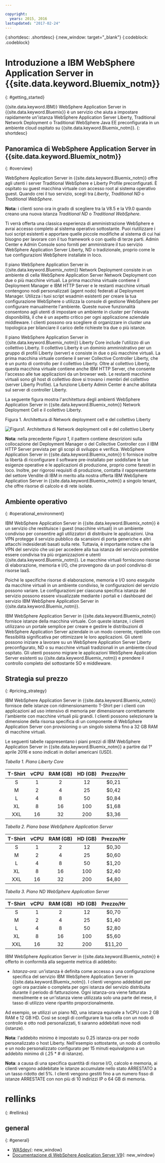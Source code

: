 ```yaml
---

copyright:
  years: 2015, 2016
lastupdated: "2017-02-24"
---
```


{:shortdesc: .shortdesc}
{:new_window: target="_blank"}
{:codeblock: .codeblock}

# Introduzione a IBM WebSphere Application Server in {{site.data.keyword.Bluemix_notm}}
{: #getting_started}

{{site.data.keyword.IBM}} WebSphere Application Server in {{site.data.keyword.Bluemix}} è un servizio che aiuta a impostare rapidamente un'istanza WebSphere Application Server Liberty, Traditional Network Deployment o Traditional WebSphere Java EE preconfigurata in un ambiente cloud ospitato su {{site.data.keyword.Bluemix_notm}}.
{: shortdesc}

## Panoramica di WebSphere Application Server in {{site.data.keyword.Bluemix_notm}}
{: #overview}

WebSphere Application Server in {{site.data.keyword.Bluemix_notm}} offre agli utenti i server Traditional WebSphere e Liberty Profile preconfigurati. È ospitato su guest macchina virtuale con accesso root al
sistema operativo guest. Quando crei il tuo servizio, scegli tra *Liberty*, *Traditional ND* o *Traditional WebSphere*.

**Nota:** i clienti sono ora in grado di scegliere tra la V8.5 e la V9.0 quando creano una nuova istanza *Traditional ND* o *Traditional WebSphere*.

Ti verrà offerta una classica esperienza di amministrazione WebSphere e avrai accesso completo al sistema operativo
sottostante. Puoi riutilizzare i tuoi script esistenti e apportare quelle piccole modifiche al
sistema di cui hai bisogno per lavorare con il tuo framework o con quello di terze parti. Admin Center e Admin Console sono forniti per amministrare il tuo servizio WebSphere Application Server Liberty, ND o tradizionale, proprio come le tue configurazioni WebSphere installate in loco.

Il piano WebSphere Application Server in {{site.data.keyword.Bluemix_notm}} Network Deployment consiste in un ambiente di cella WebSphere Application Server Network Deployment con due o più macchine virtuali. La prima macchina virtuale contiene il Deployment Manager e IBM HTTP Server e le restanti macchine virtuali contengono nodi personalizzati (agent nodo) federati al Deployment Manager. Utilizza i tuoi script wsadmin esistenti per creare la tua configurazione WebSphere o utilizza la console di gestione WebSphere per configurare manualmente l'ambiente. Queste nuove funzionalità consentono agli utenti di impostare un ambiente in cluster per l'elevata disponibilità, il che è un aspetto critico per ogni applicazione aziendale middleware. I clienti possono ora scegliere di organizzare in cluster una topologica per bilanciare il carico delle richieste tra due o più istanze.

Il piano WebSphere Application Server in {{site.data.keyword.Bluemix_notm}} Liberty Core include l'utilizzo di un collettivo Liberty. Il collettivo Liberty è un dominio amministrativo per un gruppo di profili Liberty (server) e consiste in due o più macchine virtuali. La prima macchina virtuale contiene il server Collective Controller Liberty, che è un punto di controllo per il collettivo Liberty. Oltre al collettivo Liberty, questa macchina virtuale contiene anche IBM HTTP Server, che consente l'accesso alle tue applicazioni da un browser web. Le restanti macchine virtuali sono gli host di collettivo dove
si trovano i membri del collettivo (server Liberty Profile). La funzione Liberty Admin Center è anche abilitata sul server di controller Liberty.

La seguente figura mostra l'architettura degli ambienti WebSphere Application Server in {{site.data.keyword.Bluemix_notm}} Network Deployment Cell e il collettivo Liberty.

Figura 1. Architettura di Network deployment cell e del collettivo Liberty

![Figura1. Architettura di Network deployment cell e del collettivo Liberty](images/CellCollectiveDiagram.gif)

**Nota**: nella precedente *Figura 1*, il pattern contiene descrizioni sulla collocazione del Deployment Manager o del Collective Controller con il IBM HTTP Server prevista per gli scopi di sviluppo e verifica. WebSphere Application Server in {{site.data.keyword.Bluemix_notm}} ti fornisce inoltre la libertà di riconfigurare il software pre-installato per soddisfare le tue esigenze operative e le applicazioni di produzione, proprio come faresti in loco. Inoltre, per rigorosi requisiti di produzione, contatta il rappresentante del settore Vendite di IBM in merito alla nostra offerta IBM WebSphere Application Server in {{site.data.keyword.Bluemix_notm}} a singolo tenant, che offre risorse di calcolo e di rete isolate. 


## Ambiente operativo
{: #operational_environment}

IBM WebSphere Application Server in {{site.data.keyword.Bluemix_notm}} è un servizio che restituisce i guest (macchine virtuali) in un ambiente condiviso per consentire agli utilizzatori di distribuire le applicazioni. Una VPN
protegge il servizio pubblico da scansioni di porta generiche e altri attacchi indesiderati basati sulla rete. Tuttavia, è importante notare che la VPN del servizio che usi per accedere alla tua istanza del servizio potrebbe essere
condivisa tra più organizzazioni e utenti
{{site.data.keyword.Bluemix_notm}}. Le macchine virtuali
forniscono risorse di elaborazione, memoria e I/O, che provengono da un pool condiviso di
risorse IaaS.

Poiché le specifiche risorse di elaborazione, memoria e I/O sono eseguite da macchine virtuali in un ambiente condiviso, le configurazioni del servizio possono variare. Le configurazioni per ciascuna specifica istanza del servizio possono essere visualizzate mediante i portali e i dashboard del servizio IBM WebSphere Application Server in {{site.data.keyword.Bluemix_notm}}.

IBM WebSphere Application Server in {{site.data.keyword.Bluemix_notm}} fornisce istanze della macchina virtuale. Con queste istanze, i clienti utilizzano un portale semplice per creare e gestire le distribuzioni di WebSphere Application Server aziendale in un modo coerente, ripetibile con flessibilità significativa per ottimizzare le loro applicazioni. Gli utenti possono iniziare a lavorare su un WebSphere Application Server Liberty preconfigurato, ND o su macchine virtuali tradizionali in un ambiente cloud ospitato. Gli utenti possono migrare le applicazioni WebSphere Application Server esistenti su {{site.data.keyword.Bluemix_notm}} e prendere il controllo completo del sottostante SO e middleware.

## Strategia sul prezzo
{: #pricing_strategy}

IBM WebSphere Application Server in {{site.data.keyword.Bluemix_notm}} fornisce delle istanze con ridimensionamento T-Shirt per i clienti con applicazioni ad uso intensivo di memoria per dimensionare correttamente l'ambiente con macchine virtuali più grandi. I clienti possono selezionare la dimensione della risorsa specifica di un componente di WebSphere Application Server con provisioning o un singolo sistema fino a 32 GB RAM di macchine virtuali.

Le seguenti tabelle rappresentano i piani prezzi di IBM WebSphere Application Server in {{site.data.keyword.Bluemix_notm}} a partire dal 1° aprile 2016 e sono indicati in dollari americani (USD).

*Tabella 1. Piano Liberty Core*

| **T-Shirt** | **vCPU** | **RAM (GB)** | **HD (GB)** | **Prezzo/Hr** |       
|:-------------:|:----------:|:--------------:|:-------------:|:--------------:|
| S | 1 | 2 | 12 | $0,21 |
| M | 2 | 4 | 25 | $0,42 |
| L | 4 | 8 | 50 | $0,84 |
| XL | 8 | 16 | 100 | $1,68 |
| XXL | 16 | 32 | 200 | $3,36 |

*Tabella 2. Piano base WebSphere Application Server*

| **T-Shirt** | **vCPU** | **RAM (GB)** | **HD (GB)** | **Prezzo/Hr** |       
|:-------------:|:----------:|:--------------:|:-------------:|:--------------:|
| S | 1 | 2 | 12 | $0,30 |
| M | 2 | 4 | 25 | $0,60 |
| L | 4 | 8 | 50 | $1,20 |
| XL | 8 | 16 | 100 | $2,40 |
| XXL | 16 | 32 | 200 | $4,80 |

*Tabella 3. Piano ND WebSphere Application Server*

| **T-Shirt** | **vCPU** | **RAM (GB)** | **HD (GB)** | **Prezzo/Hr** |       
|:-------------:|:----------:|:--------------:|:-------------:|:--------------:|
| S | 1 | 2 | 12 | $0,70 |
| M | 2 | 4 | 25 | $1,40 |
| L | 4 | 8 | 50 | $2,80 |
| XL | 8 | 16 | 100 | $5,60 |
| XXL | 16 | 32 | 200 | $11,20 |

<p></p>

IBM WebSphere Application Server in {{site.data.keyword.Bluemix_notm}} è offerto in conformità alla seguente metrica di addebito:

*  *Istanza-ora*: un'istanza è definita come accesso a una configurazione specifica del servizio IBM WebSphere Application Server in {{site.data.keyword.Bluemix_notm}}. I clienti vengono addebitati per ogni ora parziale o completa per ogni istanza del servizio distribuita durante il periodo di fatturazione. Ogni istanza-ora viene fatturata mensilmente e se un'istanza viene utilizzata solo una parte del mese, il tasso di utilizzo viene ripartito proporzionalmente.

Ad esempio, se utilizzi un piano ND, una istanza equivale a 1vCPU con 2 GB RAM e 12 GB HD. Così se scegli di configurare la tua cella con un nodo di controllo e otto nodi personalizzati, ti saranno addebitati nove nodi (istanze).

**Nota**: l'addebito minimo è impostato su 0.25 istanza-ora per nodo personalizzato o host Liberty. Nell'esempio sottostante, un nodo di controllo e un nodo personalizzato configurato per 15 minuti equivalgono a un addebito minimo di (.25 * # di istanze).

**Nota**: a causa di una specifica quantità di risorse I/O, calcolo e memoria, ai clienti vengono addebitate le istanze accumulate nello stato ARRESTATO a un tasso ridotto del 5%.  I clienti vengono gestiti fino a un numero fisso di istanze ARRESTATE con non più di 10 indirizzi IP o 64 GB di memoria.

# rellinks
{: #rellinks}
## general
{: #general}
* [WASdev](https://developer.ibm.com/wasdev/){: new_window}
* [Documentazione di WebSphere Application Server V9](http://www.ibm.com/support/knowledgecenter/SSEQTP_9.0.0/as_ditamaps/was900_welcome_base.html){: new_window}
